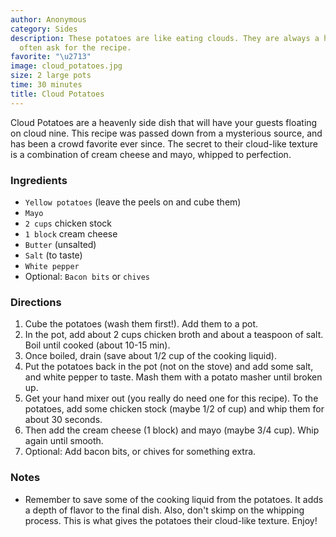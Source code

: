 ```yaml
---
author: Anonymous
category: Sides
description: These potatoes are like eating clouds. They are always a hit and people
  often ask for the recipe.
favorite: "\u2713"
image: cloud_potatoes.jpg
size: 2 large pots
time: 30 minutes
title: Cloud Potatoes
---
```

Cloud Potatoes are a heavenly side dish that will have your guests floating on cloud nine. This recipe was passed down from a mysterious source, and has been a crowd favorite ever since. The secret to their cloud-like texture is a combination of cream cheese and mayo, whipped to perfection.

### Ingredients

* `Yellow potatoes` (leave the peels on and cube them)
* `Mayo`
* `2 cups` chicken stock
* `1 block` cream cheese
* `Butter` (unsalted)
* `Salt` (to taste)
* `White pepper`
* Optional: `Bacon bits` or `chives`

### Directions

1. Cube the potatoes (wash them first!). Add them to a pot.
2. In the pot, add about 2 cups chicken broth and about a teaspoon of salt. Boil until cooked (about 10-15 min).
3. Once boiled, drain (save about 1/2 cup of the cooking liquid).
4. Put the potatoes back in the pot (not on the stove) and add some salt, and white pepper to taste. Mash them with a potato masher until broken up.
5. Get your hand mixer out (you really do need one for this recipe). To the potatoes, add some chicken stock (maybe 1/2 of cup) and whip them for about 30 seconds. 
6. Then add the cream cheese (1 block) and mayo (maybe 3/4 cup). Whip again until smooth. 
7. Optional: Add bacon bits, or chives for something extra.

### Notes

- Remember to save some of the cooking liquid from the potatoes. It adds a depth of flavor to the final dish. Also, don't skimp on the whipping process. This is what gives the potatoes their cloud-like texture. Enjoy!